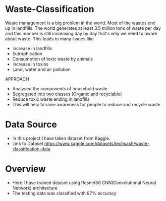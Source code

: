 # Waste-Classification


Waste management is a big problem in the world. Most of the wastes end up in landfills. The world generates at least 3.5 million tons of waste per day and this number is still increasing day by day that's why we need to aware about waste.
This leads to many issues like

* Increase in landfills
* Eutrophication
* Consumption of toxic waste by animals
* Increase in toxins
* Land, water and air pollution

APPROACH

* Analysed the components of household waste
* Segregated into two classes (Organic and recyclable)
* Reduce toxic waste ending in landfills
* This will help to raise awareness for people to reduce and recycle waste


# Data Source
* In this project I have taken dataset from Kaggle.
* Link to Dataset https://www.kaggle.com/datasets/techsash/waste-classification-data


# Overview
* Here I have trained dataset using Resnet50 CNN(Convolutional Neural Network) architecture
* The testing data was classified with 87% accuracy
